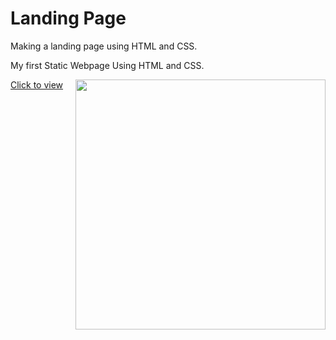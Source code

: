 # Landing Page

Making a landing page using HTML and CSS.

My first Static Webpage Using HTML and CSS.

<img align="right" width="400" src="https://github.com/KaranRay444/first-page/assets/117707132/9f849097-10f0-4b34-b332-49eb8dcbb061">

[Click to view](https://karanray444.github.io/first-page/)
